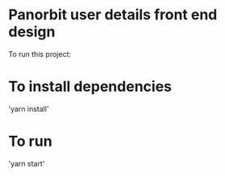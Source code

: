 # Panorbit user details front end design

To run this project: 

# To install dependencies 

'yarn install'

# To run

'yarn start'

